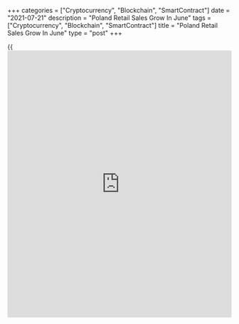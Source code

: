 +++
categories = ["Cryptocurrency", "Blockchain", "SmartContract"]
date = "2021-07-21"
description = "Poland Retail Sales Grow In June"
tags = ["Cryptocurrency", "Blockchain", "SmartContract"]
title = "Poland Retail Sales Grow In June"
type = "post"
+++

{{<iframe id="large-banner" src="https://www.bounty.group/#slide=23.0" width="100%" height="600" scrolling="no" style="border: 0px solid rgb(216, 221, 230); border-radius: 3px;">}}

Poland's retail sales grew in June, figures from Statistics Poland
showed on Wednesday.

Retail sales grew 8.6 percent year-on-year in June, after a 1.3 percent
fall in the same month last year.

Sales of textiles, clothing, footwear accelerated 22.3 percent yearly in
June and those of pharmaceuticals, cosmetics, orthopedic equipment
surged 17.5 percent.

Sales of solid, liquid and gaseous fuels increased 7.4 percent and sales
of [news](https://www.letsplayfx.com/blog/forex-news-website/)papers, books, other sale in specialized stores rose 5.7 percent.
Sales of furniture, radio, TV and household appliances, and others
gained by 5.3 percent and 13.2 percent, respectively.

On a monthly basis, retail sales grew 3.5 percent in June.

At current prices, retail sales rose 13.0 percent annually in June.
Economists had expected a 3.4 percent growth.

For comments and feedback [contact](https://www.playgroundfx.com/contact/): editorial@rtt[news](https://www.letsplayfx.com/blog/forex-news-website/).com

[Economic News][1]

 **What parts of the world are seeing the best (and worst) economic
performances lately? Click[here][2] to check out our [Econ Scorecard][2]
and find out! See up-to-the-moment [ranking](https://www.playgroundfx.com/blog/crypto-exchange-ranking/)s for the best and worst
performers in [GDP][3], [unemployment rate][4], [inflation][5] and much
more.**

   1. www.rtt[news](https://www.letsplayfx.com/blog/forex-news-website/).com/Content/EconomicNews.aspx
   2. www.rtt[news](https://www.letsplayfx.com/blog/forex-news-website/).com/economic-scorecard/world-rank/unemployment-rate/highest-performance.aspx
   3. www.rtt[news](https://www.letsplayfx.com/blog/forex-news-website/).com/economic-scorecard/world-rank/GDP/highest-performance.aspx
   4. www.rtt[news](https://www.letsplayfx.com/blog/forex-news-website/).com/economic-scorecard/world-rank/unemployment-rate/lowest-performance.aspx
   5. www.rtt[news](https://www.letsplayfx.com/blog/forex-news-website/).com/economic-scorecard/world-rank/CPI/highest-performance.aspx